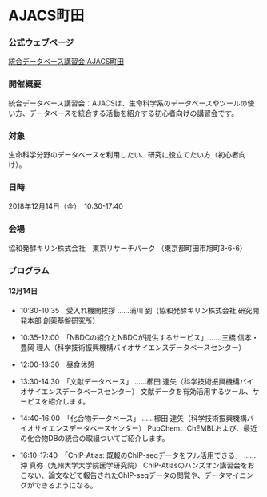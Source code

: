 # AJACS町田

### 公式ウェブページ
[統合データベース講習会:AJACS町田](https://events.biosciencedbc.jp/training/)  

### 開催概要
統合データベース講習会：AJACSは、生命科学系のデータベースやツールの使い方、データベースを統合する活動を紹介する初心者向けの講習会です。 



### 対象
生命科学分野のデータベースを利用したい、研究に役立てたい方（初心者向け）。  

### 日時
2018年12月14日（金）　10:30-17:40

### 会場
協和発酵キリン株式会社　東京リサーチパーク 
（東京都町田市旭町3-6-6）

### プログラム
#### 12月14日
- 10:30-10:35　受入れ機関挨拶
……浦川 到（協和発酵キリン株式会社 研究開発本部 創薬基盤研究所）

- 10:35-12:00　「NBDCの紹介とNBDCが提供するサービス」
……三橋 信孝・豊岡 理人（科学技術振興機構バイオサイエンスデータベースセンター）

- 12:00-13:30　昼食休憩

- 13:30-14:30　「文献データベース」
……櫛田 達矢（科学技術振興機構バイオサイエンスデータベースセンター）
文献データを有効活用するツール、サービスを紹介します。

- 14:40-16:00　「化合物データベース」
……櫛田 達矢（科学技術振興機構バイオサイエンスデータベースセンター）
PubChem、ChEMBLおよび、最近の化合物DBの統合の取組ついてご紹介します。

- 16:10-17:40　「ChIP-Atlas: 既報のChIP-seqデータをフル活用できる」
……沖 真弥（九州大学大学院医学研究院）
ChIP-Atlasのハンズオン講習会をおこない、論文などで報告されたChIP-seqデータの閲覧や、データマイニングができるようになる。
